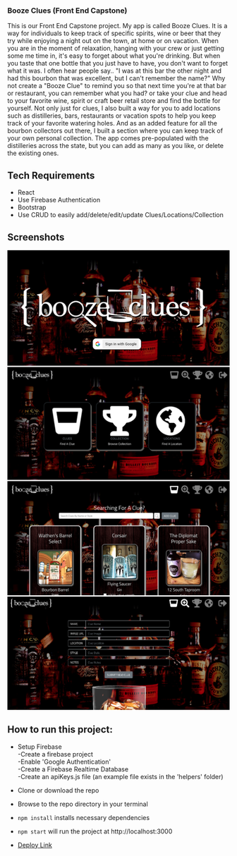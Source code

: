 ### Booze Clues (Front End Capstone)
This is our Front End Capstone project. My app is called Booze Clues. It is a way for individuals to keep track of specific spirits, wine or beer that they try while enjoying a night out on the town, at home or on vacation. When you are in the moment of relaxation, hanging with your crew or just getting some me time in, it's easy to forget about what you're drinking. But when you taste that one bottle that you just have to have, you don't want to forget what it was. I often hear people say.. "I was at this bar the other night and had this bourbon that was excellent, but I can't remember the name?"  Why not create a "Booze Clue" to remind you so that next time you're at that bar or restaurant, you can remember what you had? or take your clue and head to your favorite wine, spirit or craft beer retail store and find the bottle for yourself. Not only just for clues, I also built a way for you to add locations such as distilleries, bars, restaurants or vacation spots to help you keep track of your favorite watering holes. And as an added feature for all the bourbon collectors out there, I built a section where you can keep track of your own personal collection. The app comes pre-populated with the distilleries across the state, but you can add as many as you like, or delete the existing ones. 

## Tech Requirements
* React
* Use Firebase Authentication
* Bootstrap
* Use CRUD to easily add/delete/edit/update Clues/Locations/Collection

## Screenshots
![Main Screenshot](./images/screenshot1.png)
![Clues Screenshot](./images/screenshot2.png)
![Add Clue Screenshot](./images/screenshot3.png)
![Locations Screenshot](./images/screenshot4.png)

## How to run this project:

* Setup Firebase  
  -Create a firebase project  
  -Enable 'Google Authentication'  
  -Create a Firebase Realtime Database  
  -Create an apiKeys.js file (an example file exists in the 'helpers' folder)  

* Clone or download the repo

* Browse to the repo directory in your terminal

* ```npm install``` installs necessary dependencies

* ```npm start``` will run the project at http://localhost:3000

* [Deploy Link](https://https://booze-clues-8b9ca.firebaseapp.com)